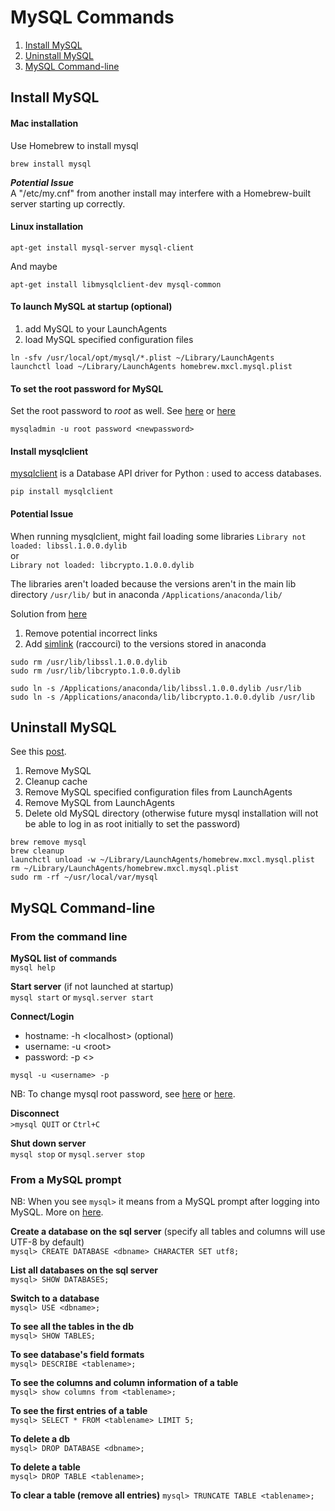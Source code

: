 # MySQL Commands

1. [Install MySQL](#-install-mysql)
2. [Uninstall MySQL](#-uninstall-mysql)
3. [MySQL Command-line]()

## Install MySQL  

#### Mac installation
Use Homebrew to install mysql

```
brew install mysql
```

***Potential Issue***  
A "/etc/my.cnf" from another install may interfere with a Homebrew-built server starting up correctly.

#### Linux installation

    apt-get install mysql-server mysql-client

And maybe

    apt-get install libmysqlclient-dev mysql-common

#### To launch MySQL at startup (optional)

1. add MySQL to your LaunchAgents
2. load MySQL specified configuration files

```
ln -sfv /usr/local/opt/mysql/*.plist ~/Library/LaunchAgents
launchctl load ~/Library/LaunchAgents homebrew.mxcl.mysql.plist
```

#### To set the root password for MySQL
Set the root password to *root* as well. See
[here](https://www.howtoforge.com/setting-changing-resetting-mysql-root-passwords) or
[here](http://www.cyberciti.biz/faq/mysql-change-root-password/)

```
mysqladmin -u root password <newpassword>
```

#### Install mysqlclient  
[mysqlclient](https://github.com/PyMySQL/mysqlclient-python) is a Database API driver for Python : used to access databases.

```
pip install mysqlclient
```

#### Potential Issue
When running mysqlclient, might fail loading some libraries
`Library not loaded: libssl.1.0.0.dylib`  
or  
`Library not loaded: libcrypto.1.0.0.dylib`

The libraries aren't loaded because the versions aren't in the main lib directory `/usr/lib/` but in anaconda `/Applications/anaconda/lib/`

Solution from [here](http://stackoverflow.com/questions/27264574/import-psycopg2-library-not-loaded-libssl-1-0-0-dylib)  

1. Remove potential incorrect links
2. Add [simlink](https://en.wikipedia.org/wiki/Symbolic_link) (raccourci) to the versions stored in anaconda

```
sudo rm /usr/lib/libssl.1.0.0.dylib
sudo rm /usr/lib/libcrypto.1.0.0.dylib

sudo ln -s /Applications/anaconda/lib/libssl.1.0.0.dylib /usr/lib
sudo ln -s /Applications/anaconda/lib/libcrypto.1.0.0.dylib /usr/lib
```

## Uninstall MySQL
See this [post](http://stackoverflow.com/questions/4359131/brew-install-mysql-on-mac-os).

1. Remove MySQL
2. Cleanup cache
3. Remove MySQL specified configuration files from LaunchAgents
4. Remove MySQL from LaunchAgents
5. Delete old MySQL directory (otherwise future mysql installation will not be able to log in as root initially to set the password)

```
brew remove mysql
brew cleanup
launchctl unload -w ~/Library/LaunchAgents/homebrew.mxcl.mysql.plist
rm ~/Library/LaunchAgents/homebrew.mxcl.mysql.plist
sudo rm -rf ~/usr/local/var/mysql
```


## MySQL Command-line


### From the command line
**MySQL list of commands**  
`mysql help`

**Start server** (if not launched at startup)  
`mysql start` or `mysql.server start`

**Connect/Login**

* hostname: -h \<localhost> (optional)
* username: -u \<root>
* password: -p \<>

```
mysql -u <username> -p
```  
NB: To change mysql root password, see
[here](https://www.howtoforge.com/setting-changing-resetting-mysql-root-passwords) or
[here](http://www.cyberciti.biz/faq/mysql-change-root-password/).

**Disconnect**  
`>mysql QUIT` or `Ctrl+C`

**Shut down server**  
`mysql stop` or `mysql.server stop`

### From a MySQL prompt
NB: When you see `mysql>` it means from a MySQL prompt after logging into MySQL. More on [here](https://www.pantz.org/software/mysql/mysqlcommands.html).

**Create a database on the sql server** (specify all tables and columns will use UTF-8 by default)  
`mysql> CREATE DATABASE <dbname> CHARACTER SET utf8;`

**List all databases on the sql server**  
`mysql> SHOW DATABASES;`

**Switch to a database**  
`mysql> USE <dbname>;`

**To see all the tables in the db**  
`mysql> SHOW TABLES;`

**To see database's field formats**  
`mysql> DESCRIBE <tablename>;`

**To see the columns and column information of a table**  
`mysql> show columns from <tablename>;`

**To see the first entries of a table**  
`mysql> SELECT * FROM <tablename> LIMIT 5;`

**To delete a db**  
`mysql> DROP DATABASE <dbname>;`

**To delete a table**  
`mysql> DROP TABLE <tablename>;`

**To clear a table (remove all entries)**
`mysql> TRUNCATE TABLE <tablename>;`
